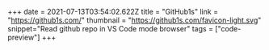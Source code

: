 +++
date = 2021-07-13T03:54:02.622Z
title = "GitHub1s"
link = "https://github1s.com/"
thumbnail = "https://github1s.com/favicon-light.svg"
snippet="Read github repo in VS Code mode browser"
tags = ["code-preview"]
+++
